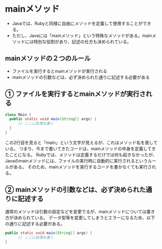 # mainメソッド
- Javaでは、Rubyと同様に自由にメソッドを定義して使用することができる。
- ただし、Javaには「mainメソッド」という特殊なメソッドがある。mainメソッドには特別な役割があり、記述の仕方も決められている。

## mainメソッドの２つのルール
- ファイルを実行するとmainメソッドが実行される
- mainメソッドの引数などは、必ず決められた通りに記述する必要がある

## ① ファイルを実行するとmainメソッドが実行される
```Java
class Main {
  public static void main(String[] args) {  
      // ここに処理を書く
  {
}
```
この2行目を見ると「main」という文字が見えるが、これはメソッド名を表している。
つまり、今まで書いてきたコードは、mainメソッドの中身を定義してきたことになる。
Rubyでは、メソッドは定義するだけでは何も起きなかったが、Javaのmainメソッドには、ファイルの実行時に自動的に実行されるというルールがある。
そのため、mainメソッドを実行するコードを書かなくても実行される。

## ② mainメソッドの引数などは、必ず決められた通りに記述する
通常のメソッドは引数の設定などを変更でるが、mainメソッドについては書き方が決められている。
データ型等を変更してしまうとエラーになるため、以下の通りに記述する必要がある。
```Java
public static void main(String[] args) {  
      // ここに処理を書く
}
```
